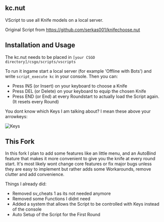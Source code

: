 kc.nut
---------------

VScript to use all Knife models on a local server. 

Original Script from https://github.com/serkas001/knifechoose.nut


Installation and Usage
---------------

The kc.nut needs to be placed in `[your CSGO directory]/csgo/scripts/vscripts`
    
To run it ingame start a local server (for example 'Offline with Bots') and write `script_execute kc`
in your console. Then you can:

* Press INS (or Insert) on your keyboard to choose a Knife
* Press DEL (or Delete) on your keyboard to equip the chosen Knife
* Press END (or End) at every Roundstart to actually load the Script again. (It resets every Round)

You dont know which Keys I am talking about? I mean these above your arrowkeys:

![Keys](http://i.imgur.com/80HBEjD.png)
    
This Fork
-----------------

In this fork I plan to add some features like an little menu, and an AutoBind feature that makes it more convenient to give you the knife at every round start. It's most likely wont change core features or fix major bugs unless they are easy to implement but rather adds some Workarounds, remove clutter and add convenience.

Things I already did:

* Removed sv_cheats 1 as its not needed anymore
* Removed some Functions I didnt need
* Added a system that allows the Script to be controlled with Keys instead of the console
* Auto Setup of the Script for the First Round

    
    
